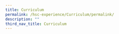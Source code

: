 ```yaml
---
title: Curriculum
permalink: /hsc-experience/Curriculum/permalink/
description: ""
third_nav_title: Curriculum
---
```

